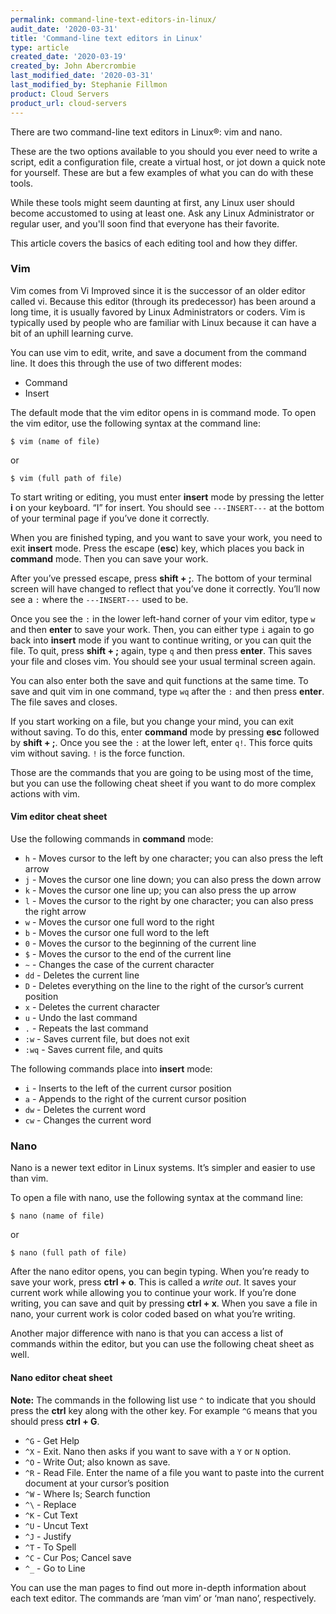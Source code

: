 ```yaml
---
permalink: command-line-text-editors-in-linux/
audit_date: '2020-03-31'
title: 'Command-line text editors in Linux'
type: article
created_date: '2020-03-19'
created_by: John Abercrombie
last_modified_date: '2020-03-31'
last_modified_by: Stephanie Fillmon
product: Cloud Servers
product_url: cloud-servers
---
```


There are two command-line text editors in Linux&reg;: vim and nano.

These are the two options available to you should you ever need to write a script, edit a configuration file, create a virtual host, or jot down a quick note for yourself. These are but a few examples of what you can do with these tools.

While these tools might seem daunting at first, any Linux user should become accustomed to using at least one. Ask any Linux Administrator or regular user, and you'll soon find that everyone has their favorite. 

This article covers the basics of each editing tool and how they differ.

### Vim

Vim comes from Vi Improved since it is the successor of an older editor called vi. Because this editor (through its predecessor) has been around a long time, it is usually favored by Linux Administrators or coders. Vim is typically used by people who are familiar with Linux because it can have a bit of an uphill learning curve.

You can use vim to edit, write, and save a document from the command line. It does this through the use of two different modes:

- Command
- Insert

The default mode that the vim editor opens in is command mode. To open the vim editor, use the following syntax at the command line:

    $ vim (name of file)

or

    $ vim (full path of file)

To start writing or editing, you must enter **insert** mode by pressing the letter **i** on your keyboard. “I” for insert. You should see `---INSERT---` at the bottom of your terminal page if you’ve done it correctly.

When you are finished typing, and you want to save your work, you need to exit **insert** mode. Press the escape (**esc**) key, which places you back in **command** mode. Then you can save your work.

After you’ve pressed escape, press **shift + ;**. The bottom of your terminal screen will have changed to reflect that you’ve done it correctly. You’ll now see a `:` where the `---INSERT---` used to be.

Once you see the `:` in the lower left-hand corner of your vim editor, type `w` and then **enter** to save your work. Then, you can either type `i` again to go back into **insert** mode if you want to continue writing, or you can quit the file. To quit, press **shift + ;** again, type `q` and then press **enter**. This saves your file and closes vim. You should see your usual terminal screen again.

You can also enter both the save and quit functions at the same time. To save and quit vim in one command, type `wq` after the `:` and then press **enter**. The file saves and closes.

If you start working on a file, but you change your mind, you can exit without saving. To do this, enter **command** mode by pressing **esc** followed by **shift + ;**. Once you see the `:` at the lower left, enter `q!`. This force quits vim without saving. `!` is the force function.

Those are the commands that you are going to be using most of the time, but you can use the following cheat sheet if you want to do more complex actions with vim.

#### Vim editor cheat sheet

Use the following commands in **command** mode:

- `h` - Moves cursor to the left by one character; you can also press the left arrow
- `j` - Moves the cursor one line down; you can also press the down arrow
- `k` - Moves the cursor  one line up; you can also press the up arrow
- `l` - Moves the cursor to the right by one character; you can also press the right arrow
- `w` - Moves the cursor one full word to the right
- `b` - Moves the cursor one full word to the left
- `0` - Moves the cursor to the beginning of the current line
- `$` - Moves the cursor to the end of the current line
- `~` - Changes the case of the current character
- `dd` - Deletes the current line
- `D` - Deletes everything on the line to the right of the cursor’s current position
- `x` - Deletes the current character
- `u` - Undo the last command
- `.` - Repeats the last command
- `:w` - Saves current file, but does not exit
- `:wq` - Saves current file, and quits

The following commands place into **insert** mode:

- `i` - Inserts to the left of the current cursor position
- `a` - Appends to the right of the current cursor position
- `dw` - Deletes the current word
- `cw` - Changes the current word

### Nano

Nano is a newer text editor in Linux systems. It’s simpler and easier to use than vim.

To open a file with nano, use the following syntax at the command line:

    $ nano (name of file)
    
or

    $ nano (full path of file)

After the nano editor opens, you can begin typing. When you’re ready to save your work, press **ctrl + o**. This is called a *write out*. It saves your current work while allowing you to continue your work. If you’re done writing, you can save and quit by pressing **ctrl + x**. When you save a file in nano, your current work is color coded based on what you’re writing.

Another major difference with nano is that you can access a list of commands within the editor, but you can use the following cheat sheet as well. 

#### Nano editor cheat sheet

**Note:** The commands in the following list use `^` to indicate that you should press the **ctrl** key along with the other key. For example `^G` means that you should press **ctrl + G**.

- `^G` - Get Help
- `^X` - Exit. Nano then asks if you want to save with a `Y` or `N` option.
- `^O` - Write Out; also known as save.
- `^R` - Read File. Enter the name of a file you want to paste into the current document at your cursor’s position
- `^W` - Where Is; Search function
- `^\` - Replace
- `^K` - Cut Text
- `^U` - Uncut Text
- `^J` - Justify
- `^T` - To Spell
- `^C` - Cur Pos; Cancel save
- `^_` - Go to Line

You can use the man pages to find out more in-depth information about each text editor. The commands are ‘man vim’ or ‘man nano’, respectively.
